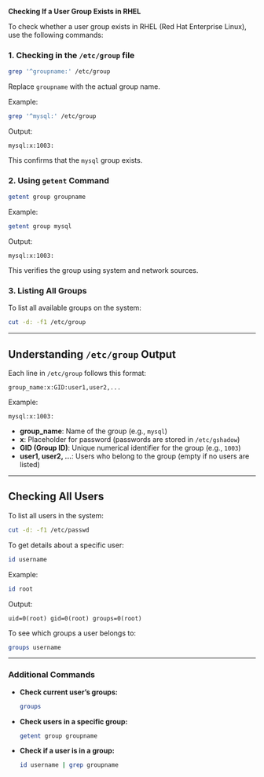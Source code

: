 **Checking If a User Group Exists in RHEL**

To check whether a user group exists in RHEL (Red Hat Enterprise Linux), use the following commands:

### 1. Checking in the `/etc/group` file
```bash
grep '^groupname:' /etc/group
```
Replace `groupname` with the actual group name.

Example:
```bash
grep '^mysql:' /etc/group
```
Output:
```
mysql:x:1003:
```
This confirms that the `mysql` group exists.

### 2. Using `getent` Command
```bash
getent group groupname
```
Example:
```bash
getent group mysql
```
Output:
```
mysql:x:1003:
```
This verifies the group using system and network sources.

### 3. Listing All Groups
To list all available groups on the system:
```bash
cut -d: -f1 /etc/group
```

---

## Understanding `/etc/group` Output
Each line in `/etc/group` follows this format:
```
group_name:x:GID:user1,user2,...
```
Example:
```
mysql:x:1003:
```
- **group_name**: Name of the group (e.g., `mysql`)
- **x**: Placeholder for password (passwords are stored in `/etc/gshadow`)
- **GID (Group ID)**: Unique numerical identifier for the group (e.g., `1003`)
- **user1, user2, ...**: Users who belong to the group (empty if no users are listed)

---

## Checking All Users
To list all users in the system:
```bash
cut -d: -f1 /etc/passwd
```

To get details about a specific user:
```bash
id username
```
Example:
```bash
id root
```
Output:
```
uid=0(root) gid=0(root) groups=0(root)
```

To see which groups a user belongs to:
```bash
groups username
```

---

### Additional Commands
- **Check current user’s groups:**
  ```bash
  groups
  ```
- **Check users in a specific group:**
  ```bash
  getent group groupname
  ```
- **Check if a user is in a group:**
  ```bash
  id username | grep groupname
  ```


